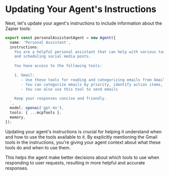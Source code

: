 # Updating Your Agent's Instructions

Next, let's update your agent's instructions to include information about the Zapier tools:

```typescript
export const personalAssistantAgent = new Agent({
  name: 'Personal Assistant',
  instructions: `
    You are a helpful personal assistant that can help with various tasks such as email 
    and scheduling social media posts.
    
    You have access to the following tools:
    
    1. Gmail:
       - Use these tools for reading and categorizing emails from Gmail
       - You can categorize emails by priority, identify action items, and summarize content
       - You can also use this tool to send emails
    
    Keep your responses concise and friendly.
  `,
  model: openai('gpt-4o'),
  tools: { ...mcpTools },
  memory,
});
```

Updating your agent's instructions is crucial for helping it understand when and how to use the tools available to it. By explicitly mentioning the Gmail tools in the instructions, you're giving your agent context about what these tools do and when to use them.

This helps the agent make better decisions about which tools to use when responding to user requests, resulting in more helpful and accurate responses.
